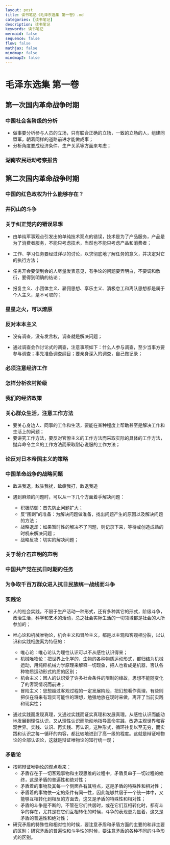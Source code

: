 ```yaml
---
layout: post
title: 读书笔记《毛泽东选集 第一卷》.md
categories: [读书笔记]
description: 读书笔记
keywords: 读书笔记
mermaid: false
sequence: false
flow: false
mathjax: false
mindmap: false
mindmap2: false
---
```

# 毛泽东选集 第一卷

## 第一次国内革命战争时期

### 中国社会各阶级的分析

- 做事要分析参与人员的立场，只有联合正确的立场，一致的立场的人，组建同盟军，朝着同样的道路前进才能做成事；
- 分析角度要成经济条件、生产关系等方面来考虑；



### 湖南农民运动考察报告



## 第二次国内革命战争时期

### 中国的红色政权为什么能够存在？

### 井冈山的斗争 

### 关于纠正党内的错误思想

- 由单纯军事观点引发出的单纯技术观点的错误，技术是为了产品服务，产品是为了消费者服务，不能只考虑技术，当然也不能只考虑产品和消费者；

- 工作、学习任务要经过详尽的讨论，以求彻底地了解任务的意义，并决定对它的执行方法；

- 任务开会要使到会的人尽量发表意见，有争论的问题要弄明白，不要调和敷衍，要得到明确的结论；

- 报复主义、小团体主义、雇佣思想、享乐主义、消极怠工和离队思想都是属于个人主义，是不可取的；

  

### 星星之火，可以燎原

### 反对本本主义

- 没有调查，没有发言权，调查就是解决问题；

- 通过调查会作讨论式的调查，注意事项如下：什么人参与调查，至少当事方要参与调查；事先准备调查纲目；要亲身深入的调查，自己做记录；

  

### 必须注意经济工作

### 怎样分析农村阶级

### 我们的经济政策

### 关心群众生活，注意工作方法

- 要关心身边人、同事的工作和生活，要能在某种程度上帮助甚至是解决工作和生活上的问题；
- 要讲究工作方法，要反对官僚主义的工作方法而采取实际的具体的工作方法，抛弃命令主义的工作方法而采取耐心说服的工作方法；



### 论反对日本帝国主义的策略

### 中国革命战争的战略问题

- 敌进我退，敌驻我扰，敌疲我打，敌退我追

- 遇到麻烦的问题时，可以从一下几个方面着手解决问题：

  - 积极防御：首先防止问题扩大；
  - 反“围剿”的准备：为解决问题做准备，找出问题产生的原因以及解决问题的方法；
  - 战略退却：如果暂时性的解决不了问题，则记录下来，等待或创造成熟的时机来解决问题；
  - 战略反攻：切实的解决问题；

  

### 关于蒋介石声明的声明

### 中国共产党在抗日时期的任务

### 为争取千百万群众进入抗日民族统一战线而斗争

### 实践论

- 人的社会实践，不限于生产活动一种形式，还有多种其它的形式，阶级斗争，政治生活，科学和艺术的活动，总之社会实际生活的一切领域都是社会的人所参加的；

- 唯心论和机械唯物论，机会主义和冒险主义，都是以主观和客观相分裂，以认识和实践相脱离为特征的：

  - 唯心论：唯心论认为理性认识可以不从感性认识得来；
  - 机械唯物论：把世界上化学的、生物的各种物质运动形式，都归结为机械运动，用纯粹机械力学原理来解释一切现象，把人也看成是机器，否认各种物质运动形式的质的区别；
  - 机会主义：因人的认识受了许多社会条件的限制的缘故，思想不能随变化了的客观情况而前进；
  - 冒险主义：思想超过客观过程的一定发展阶段，把幻想看作真理，有些则把仅在将来有现实可能性的理想，勉强地放在现时来做，离开了当前实践和现实性；

- 通过实践而发现真理，又通过实践而证实真理和发展真理。从感性认识而能动地发展到理性认识，又从理性认识而能动地指导革命实践，改造主观世界和客观世界。实践、认识、再实践、再认识，这种形式，循环往复以至无穷，而实践和认识之每一循环的内容，都比较地进到了高一级的程度。这就是辩证唯物论的全部认识论，这就是辩证唯物论的知行统一观；

  

### 矛盾论

- 按照辩证唯物论的观点看来：
  - 矛盾存在于一切客观事物和主观思维的过程中，矛盾贯串于一切过程的始终，这是矛盾的普遍性和绝对性；
  - 矛盾着的事物及其每一个侧面各有其特点，这是矛盾的特殊性和相对性；
  - 矛盾着的事物依一定的条件有同一性，因此能够共居于一个统一体中，又能够互相转化到相反的方面去，这又是矛盾的特殊性和相对性；
  - 矛盾的斗争是不断的，不管在它们共居时，或在它们互相转化时，都有斗争的存在，尤其是在它们互相转化的时候，斗争的表现更为显着，这又是矛盾的普遍性和绝对性；
- 研究矛盾的特殊性和相对性的时候，要注意矛盾和矛盾方面的主要的和非主要的区别；研究矛盾的普遍性和斗争性的时候，要注意矛盾的各种不同的斗争形式的区别。
